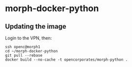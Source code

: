 # morph-docker-python

## Updating the image

Login to the VPN, then:

    ssh openc@morph1
    cd ~/morph-docker-python
    git pull --rebase
    docker build --no-cache -t opencorporates/morph-python .
